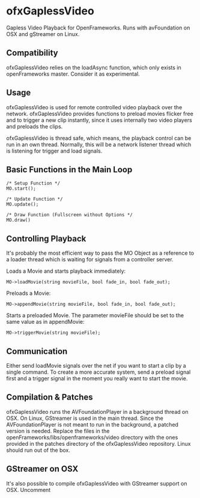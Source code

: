 # ofxGaplessVideo
Gapless Video Playback for OpenFrameworks. Runs with avFoundation on OSX and gStreamer on Linux. 

Compatibility
-------------

ofxGaplessVideo relies on the loadAsync function, which only exists in openFrameworks master. Consider it as experimental.

Usage
-----

ofxGaplessVideo is used for remote controlled video playback over the network. ofxGaplessVideo provides functions to preload movies flicker free and to trigger a new clip instantly, since it uses internally two video players and preloads the clips.

ofxGaplessVideo is thread safe, which means, the playback control can be run in an own thread. Normally, this will be a network listener thread which is listening for trigger and load signals.

Basic Functions in the Main Loop
--------------------------------

    /* Setup Function */
    MO.start();
    
    /* Update Function */
    MO.update();
    
    /* Draw Function (Fullscreen without Options */
    MO.draw()

Controlling Playback
--------------------

It's probably the most efficient way to pass the MO Object as a reference to a loader thread which is waiting for signals from a controller server.

Loads a Movie and starts playback immediately:

    MO->loadMovie(string movieFile, bool fade_in, bool fade_out);

Preloads a Movie:

    MO->appendMovie(string movieFile, bool fade_in, bool fade_out);

Starts a preloaded Movie. The parameter movieFile should be set to the same value as in appendMovie:

    MO->triggerMovie(string movieFile);

Communication
-------------

Either send loadMovie signals over the net if you want to start a clip by a single command. To create a more accurate system, send a preload signal first and a trigger signal in the moment you really want to start the movie.


Compilation & Patches
---------------------

ofxGaplessVideo runs the AVFoundationPlayer in a background thread on OSX. On Linux, GStreamer is used in the main thread. Since the AVFoundationPlayer is not meant to run in the background, a patched version is needed. Replace the files in the openFrameworks/libs/openframeworks/video directory with the ones provided in the patches directory of the ofxGaplessVideo repository. Linux should run out of the box.

GStreamer on OSX
----------------

It's also possible to compile ofxGaplessVideo with GStreamer support on OSX. Uncomment




